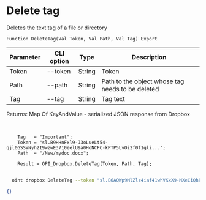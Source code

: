 ﻿---
sidebar_position: 3
---

# Delete tag
 Deletes the text tag of a file or directory



`Function DeleteTag(Val Token, Val Path, Val Tag) Export`

  | Parameter | CLI option | Type | Description |
  |-|-|-|-|
  | Token | --token | String | Token |
  | Path | --path | String | Path to the object whose tag needs to be deleted |
  | Tag | --tag | String | Tag text |

  
  Returns:  Map Of KeyAndValue - serialized JSON response from Dropbox

<br/>




```bsl title="Code example"
    Tag   = "Important";
    Token = "sl.B9HHnFxl9-J3oLueLt54-qjl0GSSVNyh2I9wzwE3710eelU9a0HoNCFC-kPTP5LvOi2f0f1gli...";
    Path  = "/New/mydoc.docx";

    Result = OPI_Dropbox.DeleteTag(Token, Path, Tag);
```



```sh title="CLI command example"
    
  oint dropbox DeleteTag --token "sl.B6AQWp9MlZlz4iaf41whVKxX9-MXeCiQhPRe4YIRxFmZ3zHsdjmOAatzgaWVhqmlIOvDD6WIUQ..." --path %path% --tag "Important"

```

```json title="Result"
{}
```
